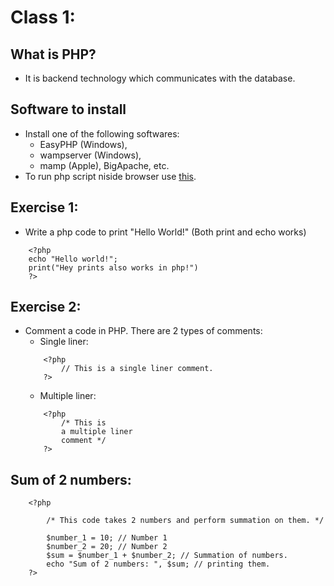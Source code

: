# Class 1:

## What is PHP?
- It is backend technology which communicates with the database.

## Software to install
- Install one of the following softwares:
    - EasyPHP (Windows), 
    - wampserver (Windows), 
    - mamp (Apple), BigApache, etc.
- To run php script niside browser use [this](https://www.tutorialspoint.com/execute_php_online.php).


## Exercise 1:
- Write a php code to print "Hello World!" (Both print and echo works)
 
```
    <?php
    echo "Hello world!";
    print("Hey prints also works in php!")
    ?>
```

## Exercise 2:
- Comment a code in PHP. There are 2 types of comments:
    - Single liner:
    ```
        <?php
            // This is a single liner comment.
        ?>
    ```
    - Multiple liner:
    ```
        <?php
            /* This is 
            a multiple liner
            comment */
        ?>
    ```

## Sum of 2 numbers:
```
    <?php
        
        /* This code takes 2 numbers and perform summation on them. */
        
        $number_1 = 10; // Number 1
        $number_2 = 20; // Number 2
        $sum = $number_1 + $number_2; // Summation of numbers.
        echo "Sum of 2 numbers: ", $sum; // printing them.
    ?>
```